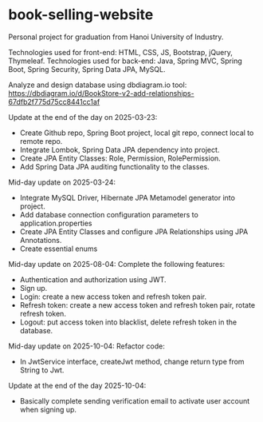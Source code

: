 # book-selling-website

Personal project for graduation from Hanoi University of Industry.

Technologies used for front-end: HTML, CSS, JS, Bootstrap, jQuery, Thymeleaf.
Technologies used for back-end: Java, Spring MVC, Spring Boot, Spring Security, Spring Data JPA, MySQL.

Analyze and design database using dbdiagram.io tool:
https://dbdiagram.io/d/BookStore-v2-add-relationships-67dfb2f775d75cc8441cc1af

Update at the end of the day on 2025-03-23:

- Create Github repo, Spring Boot project, local git repo, connect local to remote repo.
- Integrate Lombok, Spring Data JPA dependency into project.
- Create JPA Entity Classes: Role, Permission, RolePermission.
- Add Spring Data JPA auditing functionality to the classes.

Mid-day update on 2025-03-24:

- Integrate MySQL Driver, Hibernate JPA Metamodel generator into project.
- Add database connection configuration parameters to application.properties
- Create JPA Entity Classes and configure JPA Relationships using JPA Annotations.
- Create essential enums

Mid-day update on 2025-08-04: Complete the following features:

- Authentication and authorization using JWT.
- Sign up.
- Login: create a new access token and refresh token pair.
- Refresh token: create a new access token and refresh token pair, rotate refresh token.
- Logout: put access token into blacklist, delete refresh token in the database.

Mid-day update on 2025-10-04: Refactor code:

- In JwtService interface, createJwt method, change return type from String to Jwt.

Update at the end of the day 2025-10-04:

- Basically complete sending verification email to activate user account when signing up.
